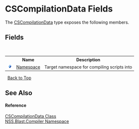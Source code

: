 # CSCompilationData Fields
 

The <a href="0c6307ba-1f61-647f-cfa4-6d7284dd5ec8">CSCompilationData</a> type exposes the following members.


## Fields
&nbsp;<table><tr><th></th><th>Name</th><th>Description</th></tr><tr><td>![Public field](media/pubfield.gif "Public field")</td><td><a href="62356d6d-776b-354c-198d-9300b0c094bf">Namespace</a></td><td>
Target namespace for compiling scripts into</td></tr></table>&nbsp;
<a href="#cscompilationdata-fields">Back to Top</a>

## See Also


#### Reference
<a href="0c6307ba-1f61-647f-cfa4-6d7284dd5ec8">CSCompilationData Class</a><br /><a href="26a25caa-f50b-92ad-f15c-dbb9db1493ae">NSS.Blast.Compiler Namespace</a><br />